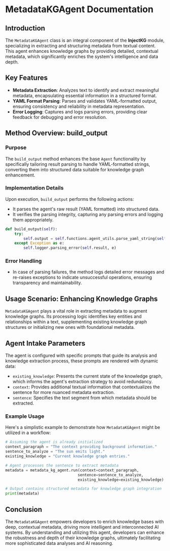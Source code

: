 # MetadataKGAgent Documentation

## Introduction

The `MetadataKGAgent` class is an integral component of the **InjectKG** module, specializing in extracting and structuring metadata from textual content. This agent enhances knowledge graphs by providing detailed, contextual metadata, which significantly enriches the system's intelligence and data depth.

## Key Features

- **Metadata Extraction**: Analyzes text to identify and extract meaningful metadata, encapsulating essential information in a structured format.
- **YAML Format Parsing**: Parses and validates YAML-formatted output, ensuring consistency and reliability in metadata representation.
- **Error Logging**: Captures and logs parsing errors, providing clear feedback for debugging and error resolution.

## Method Overview: build_output

### Purpose

The `build_output` method enhances the base `Agent` functionality by specifically tailoring result parsing to handle YAML-formatted strings, converting them into structured data suitable for knowledge graph enhancement.

### Implementation Details

Upon execution, `build_output` performs the following actions:

- It parses the agent's raw result (YAML formatted) into structured data.
- It verifies the parsing integrity, capturing any parsing errors and logging them appropriately.

```python
def build_output(self):
    try:
        self.output = self.functions.agent_utils.parse_yaml_string(self.result)
    except Exception as e:
        self.logger.parsing_error(self.result, e)
```

### Error Handling

- In case of parsing failures, the method logs detailed error messages and re-raises exceptions to indicate unsuccessful operations, ensuring transparency and maintainability.

## Usage Scenario: Enhancing Knowledge Graphs

`MetadataKGAgent` plays a vital role in extracting metadata to augment knowledge graphs. Its processing logic identifies key entities and relationships within a text, supplementing existing knowledge graph structures or initializing new ones with foundational metadata.

## Agent Intake Parameters

The agent is configured with specific prompts that guide its analysis and knowledge extraction process, these prompts are rendered with dynamic data:

- `existing_knowledge`: Presents the current state of the knowledge graph, which informs the agent's extraction strategy to avoid redundancy.
- `context`: Provides additional textual information that contextualizes the sentence for more nuanced metadata extraction.
- `sentence`: Specifies the text segment from which metadata should be extracted.

### Example Usage

Here's a simplistic example to demonstrate how `MetadataKGAgent` might be utilized in a workflow:

```python
# Assuming the agent is already initialized
context_paragraph = "The context providing background information."
sentence_to_analyze = "The sun emits light."
existing_knowledge = "Current knowledge graph entries."

# Agent processes the sentence to extract metadata
metadata = metadata_kg_agent.run(context=context_paragraph, 
                                sentence=sentence_to_analyze, 
                                existing_knowledge=existing_knowledge)

# Output contains structured metadata for knowledge graph integration
print(metadata)
```

## Conclusion

The `MetadataKGAgent` empowers developers to enrich knowledge bases with deep, contextual metadata, driving more intelligent and interconnected AI systems. By understanding and utilizing this agent, developers can enhance the robustness and depth of their knowledge graphs, ultimately facilitating more sophisticated data analyses and AI reasoning.